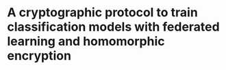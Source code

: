 # A cryptographic protocol to train classification models with federated learning and homomorphic encryption
